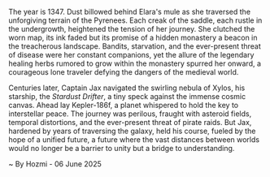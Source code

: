 
The year is 1347.  Dust billowed behind Elara's mule as she traversed the unforgiving terrain of the Pyrenees.  Each creak of the saddle, each rustle in the undergrowth, heightened the tension of her journey.  She clutched the worn map, its ink faded but its promise of a hidden monastery a beacon in the treacherous landscape. Bandits, starvation, and the ever-present threat of disease were her constant companions, yet the allure of the legendary healing herbs rumored to grow within the monastery spurred her onward, a courageous lone traveler defying the dangers of the medieval world.


Centuries later, Captain Jax navigated the swirling nebula of Xylos, his starship, the *Stardust Drifter*, a tiny speck against the immense cosmic canvas.  Ahead lay Kepler-186f, a planet whispered to hold the key to interstellar peace.  The journey was perilous, fraught with asteroid fields, temporal distortions, and the ever-present threat of pirate raids.  But Jax, hardened by years of traversing the galaxy, held his course, fueled by the hope of a unified future, a future where the vast distances between worlds would no longer be a barrier to unity but a bridge to understanding.

~ By Hozmi - 06 June 2025
